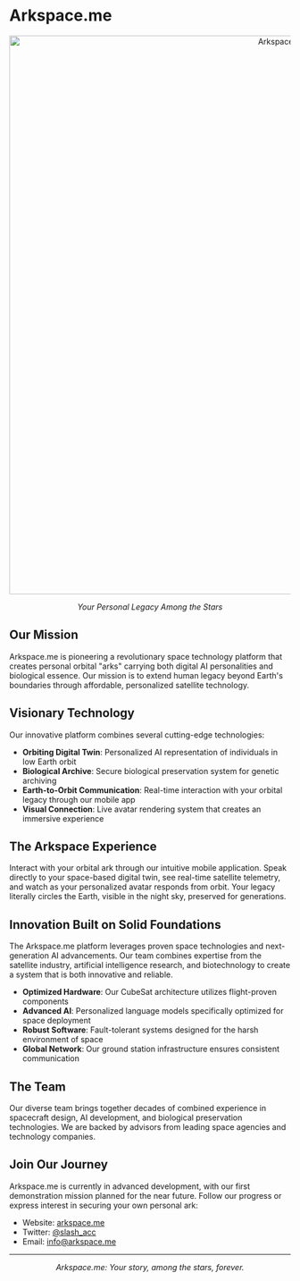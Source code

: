 # Arkspace.me

<p align="center">
  <img src="https://arkspace.me/assets/images/image04.jpg?v=081eee91" alt="Arkspace.me Logo" width="1000"/>
</p>

<p align="center">
  <em>Your Personal Legacy Among the Stars</em>
</p>

## Our Mission

Arkspace.me is pioneering a revolutionary space technology platform that creates personal orbital "arks" carrying both digital AI personalities and biological essence. Our mission is to extend human legacy beyond Earth's boundaries through affordable, personalized satellite technology.

## Visionary Technology

Our innovative platform combines several cutting-edge technologies:

- **Orbiting Digital Twin**: Personalized AI representation of individuals in low Earth orbit
- **Biological Archive**: Secure biological preservation system for genetic archiving
- **Earth-to-Orbit Communication**: Real-time interaction with your orbital legacy through our mobile app
- **Visual Connection**: Live avatar rendering system that creates an immersive experience

## The Arkspace Experience

Interact with your orbital ark through our intuitive mobile application. Speak directly to your space-based digital twin, see real-time satellite telemetry, and watch as your personalized avatar responds from orbit. Your legacy literally circles the Earth, visible in the night sky, preserved for generations.

## Innovation Built on Solid Foundations

The Arkspace.me platform leverages proven space technologies and next-generation AI advancements. Our team combines expertise from the satellite industry, artificial intelligence research, and biotechnology to create a system that is both innovative and reliable.

- **Optimized Hardware**: Our CubeSat architecture utilizes flight-proven components
- **Advanced AI**: Personalized language models specifically optimized for space deployment
- **Robust Software**: Fault-tolerant systems designed for the harsh environment of space
- **Global Network**: Our ground station infrastructure ensures consistent communication

## The Team

Our diverse team brings together decades of combined experience in spacecraft design, AI development, and biological preservation technologies. We are backed by advisors from leading space agencies and technology companies.

## Join Our Journey

Arkspace.me is currently in advanced development, with our first demonstration mission planned for the near future. Follow our progress or express interest in securing your own personal ark:

- Website: [arkspace.me](https://arkspace.me)
- Twitter: [@slash_acc](https://twitter.com/slash_acc)
- Email: info@arkspace.me

---

<p align="center">
  <em>Arkspace.me: Your story, among the stars, forever.</em>
</p>


<!--

**Here are some ideas to get you started:**

🙋‍♀️ A short introduction - what is your organization all about?
🌈 Contribution guidelines - how can the community get involved?
👩‍💻 Useful resources - where can the community find your docs? Is there anything else the community should know?
🍿 Fun facts - what does your team eat for breakfast?
🧙 Remember, you can do mighty things with the power of [Markdown](https://docs.github.com/github/writing-on-github/getting-started-with-writing-and-formatting-on-github/basic-writing-and-formatting-syntax)
-->
